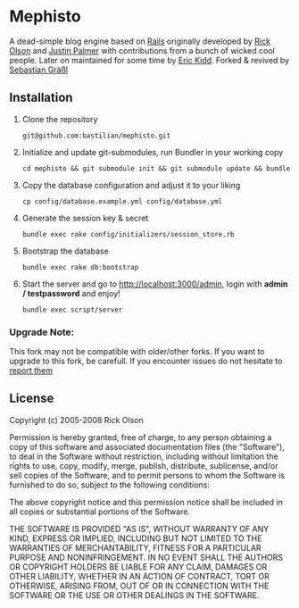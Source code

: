 # Mephisto

A dead-simple blog engine based on [Rails][1] originally developed by [Rick Olson][2] and [Justin Palmer][3] with contributions from a bunch of wicked cool people. Later on maintained for some time by [Eric Kidd][4].
Forked & revived by [Sebastian Gräßl][5]

## Installation

1. Clone the repository
   <pre><code>git@github.com:bastilian/mephisto.git</code></pre>

2. Initialize and update git-submodules, run Bundler in your working copy
   <pre><code>cd mephisto && git submodule init && git submodule update && bundle</pre></code>

3. Copy the database configuration and adjust it to your liking
   <pre><code>cp config/database.example.yml config/database.yml</pre></code>

4. Generate the session key & secret
   <pre><code>bundle exec rake config/initializers/session_store.rb</pre></code>

5. Bootstrap the database
   <pre><code>bundle exec rake db:bootstrap</pre></code>

6. Start the server and go to [http://localhost:3000/admin][6], login with **admin / testpassword** and enjoy!
   <pre><code>bundle exec script/server</pre></code>


### Upgrade Note:

This fork may not be compatible with older/other forks. If you want to upgrade to this fork, be carefull. If you encounter issues do not hesitate to [report them][7]

## License

Copyright (c) 2005-2008 Rick Olson

Permission is hereby granted, free of charge, to any person obtaining
a copy of this software and associated documentation files (the
"Software"), to deal in the Software without restriction, including
without limitation the rights to use, copy, modify, merge, publish,
distribute, sublicense, and/or sell copies of the Software, and to
permit persons to whom the Software is furnished to do so, subject to
the following conditions:

The above copyright notice and this permission notice shall be
included in all copies or substantial portions of the Software.

THE SOFTWARE IS PROVIDED "AS IS", WITHOUT WARRANTY OF ANY KIND,
EXPRESS OR IMPLIED, INCLUDING BUT NOT LIMITED TO THE WARRANTIES OF
MERCHANTABILITY, FITNESS FOR A PARTICULAR PURPOSE AND
NONINFRINGEMENT. IN NO EVENT SHALL THE AUTHORS OR COPYRIGHT HOLDERS BE
LIABLE FOR ANY CLAIM, DAMAGES OR OTHER LIABILITY, WHETHER IN AN ACTION
OF CONTRACT, TORT OR OTHERWISE, ARISING FROM, OUT OF OR IN CONNECTION
WITH THE SOFTWARE OR THE USE OR OTHER DEALINGS IN THE SOFTWARE.

[1]: http://rubyonrails.org "Ruby on Rails"
[2]: https://github.com/technoweenie "Rick Olson on Github"
[3]: https://github.com/Caged "Justin Palmer on Github"
[4]: https://github.com/emk "Eric Kidd on Github"
[5]: https://github.com/bastilian "Sebastian Gräßl on Github"
[6]: http://localhost:3000 "Local Mephisto"
[7]: https://github.com/bastilian/mephisto/issues "Mephisto issues on Github"